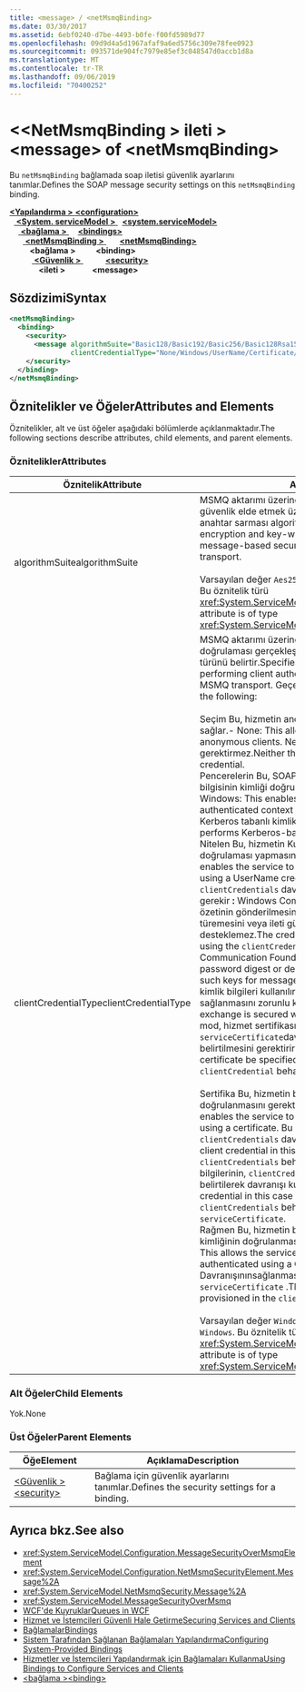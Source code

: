 ```yaml
---
title: <message> / <netMsmqBinding>
ms.date: 03/30/2017
ms.assetid: 6ebf0240-d7be-4493-b0fe-f00fd5989d77
ms.openlocfilehash: 09d9d4a5d1967afaf9a6ed5756c309e78fee0923
ms.sourcegitcommit: 093571de904fc7979e85ef3c048547d0accb1d8a
ms.translationtype: MT
ms.contentlocale: tr-TR
ms.lasthandoff: 09/06/2019
ms.locfileid: "70400252"
---
```

# <a name="message-of-netmsmqbinding"></a><span data-ttu-id="fe1b1-102">\<\<NetMsmqBinding > ileti ></span><span class="sxs-lookup"><span data-stu-id="fe1b1-102">\<message> of \<netMsmqBinding></span></span>

<span data-ttu-id="fe1b1-103">Bu `netMsmqBinding` bağlamada soap iletisi güvenlik ayarlarını tanımlar.</span><span class="sxs-lookup"><span data-stu-id="fe1b1-103">Defines the SOAP message security settings on this `netMsmqBinding` binding.</span></span>

<span data-ttu-id="fe1b1-104">[ **\<Yapılandırma >** ](../configuration-element.md)</span><span class="sxs-lookup"><span data-stu-id="fe1b1-104">[**\<configuration>**](../configuration-element.md)</span></span>\
<span data-ttu-id="fe1b1-105">&nbsp;&nbsp;[ **\<System. serviceModel >** ](system-servicemodel.md)</span><span class="sxs-lookup"><span data-stu-id="fe1b1-105">&nbsp;&nbsp;[**\<system.serviceModel>**](system-servicemodel.md)</span></span>\
<span data-ttu-id="fe1b1-106">&nbsp;&nbsp;&nbsp;&nbsp;[ **\<bağlama >** ](bindings.md)</span><span class="sxs-lookup"><span data-stu-id="fe1b1-106">&nbsp;&nbsp;&nbsp;&nbsp;[**\<bindings>**](bindings.md)</span></span>\
<span data-ttu-id="fe1b1-107">&nbsp;&nbsp;&nbsp;&nbsp;&nbsp;&nbsp;[ **\<netMsmqBinding >** ](netmsmqbinding.md)</span><span class="sxs-lookup"><span data-stu-id="fe1b1-107">&nbsp;&nbsp;&nbsp;&nbsp;&nbsp;&nbsp;[**\<netMsmqBinding>**](netmsmqbinding.md)</span></span>\
<span data-ttu-id="fe1b1-108">&nbsp;&nbsp;&nbsp;&nbsp;&nbsp;&nbsp;&nbsp;&nbsp; **\<bağlama >** </span><span class="sxs-lookup"><span data-stu-id="fe1b1-108">&nbsp;&nbsp;&nbsp;&nbsp;&nbsp;&nbsp;&nbsp;&nbsp;**\<binding>**</span></span>\
<span data-ttu-id="fe1b1-109">&nbsp;&nbsp;&nbsp;&nbsp;&nbsp;&nbsp;&nbsp;&nbsp;&nbsp;&nbsp;[ **\<Güvenlik >** ](security-of-netmsmqbinding.md)</span><span class="sxs-lookup"><span data-stu-id="fe1b1-109">&nbsp;&nbsp;&nbsp;&nbsp;&nbsp;&nbsp;&nbsp;&nbsp;&nbsp;&nbsp;[**\<security>**](security-of-netmsmqbinding.md)</span></span>\
<span data-ttu-id="fe1b1-110">&nbsp;&nbsp;&nbsp;&nbsp;&nbsp;&nbsp;&nbsp;&nbsp;&nbsp;&nbsp;&nbsp;&nbsp; **\<ileti >**</span><span class="sxs-lookup"><span data-stu-id="fe1b1-110">&nbsp;&nbsp;&nbsp;&nbsp;&nbsp;&nbsp;&nbsp;&nbsp;&nbsp;&nbsp;&nbsp;&nbsp;**\<message>**</span></span>  

## <a name="syntax"></a><span data-ttu-id="fe1b1-111">Sözdizimi</span><span class="sxs-lookup"><span data-stu-id="fe1b1-111">Syntax</span></span>

```xml
<netMsmqBinding>
  <binding>
    <security>
      <message algorithmSuite="Basic128/Basic192/Basic256/Basic128Rsa15/Basic256Rsa15/TripleDes/TripleDesRsa15/Basic128Sha256/Basic192Sha256/TripleDesSha256/Basic128Sha256Rsa15/Basic192Sha256Rsa15/Basic256Sha256Rsa15/TripleDesSha256Rsa15"
               clientCredentialType="None/Windows/UserName/Certificate/CardSpace" />
    </security>
  </binding>
</netMsmqBinding>
```

## <a name="attributes-and-elements"></a><span data-ttu-id="fe1b1-112">Öznitelikler ve Öğeler</span><span class="sxs-lookup"><span data-stu-id="fe1b1-112">Attributes and Elements</span></span>

<span data-ttu-id="fe1b1-113">Öznitelikler, alt ve üst öğeler aşağıdaki bölümlerde açıklanmaktadır.</span><span class="sxs-lookup"><span data-stu-id="fe1b1-113">The following sections describe attributes, child elements, and parent elements.</span></span>

### <a name="attributes"></a><span data-ttu-id="fe1b1-114">Öznitelikler</span><span class="sxs-lookup"><span data-stu-id="fe1b1-114">Attributes</span></span>

|<span data-ttu-id="fe1b1-115">Öznitelik</span><span class="sxs-lookup"><span data-stu-id="fe1b1-115">Attribute</span></span>|<span data-ttu-id="fe1b1-116">Açıklama</span><span class="sxs-lookup"><span data-stu-id="fe1b1-116">Description</span></span>|
|---------------|-----------------|
|<span data-ttu-id="fe1b1-117">algorithmSuite</span><span class="sxs-lookup"><span data-stu-id="fe1b1-117">algorithmSuite</span></span>|<span data-ttu-id="fe1b1-118">MSMQ aktarımı üzerinden gönderilen iletiler için ileti tabanlı güvenlik elde etmek üzere kullanılan ileti şifrelemesini ve anahtar sarması algoritmalarını ayarlar.</span><span class="sxs-lookup"><span data-stu-id="fe1b1-118">Sets the message encryption and key-wrap algorithms that are used to achieve message-based security for messages sent over MSMQ transport.</span></span><br /><br /> <span data-ttu-id="fe1b1-119">Varsayılan değer `Aes256` şeklindedir.</span><span class="sxs-lookup"><span data-stu-id="fe1b1-119">The default value is `Aes256`.</span></span> <span data-ttu-id="fe1b1-120">Bu öznitelik türü <xref:System.ServiceModel.Security.SecurityAlgorithmSuite>.</span><span class="sxs-lookup"><span data-stu-id="fe1b1-120">This attribute is of type <xref:System.ServiceModel.Security.SecurityAlgorithmSuite>.</span></span>|
|<span data-ttu-id="fe1b1-121">clientCredentialType</span><span class="sxs-lookup"><span data-stu-id="fe1b1-121">clientCredentialType</span></span>|<span data-ttu-id="fe1b1-122">MSMQ aktarımı üzerinden gönderilen iletiler için istemci kimlik doğrulaması gerçekleştirirken kullanılacak kimlik bilgisinin türünü belirtir.</span><span class="sxs-lookup"><span data-stu-id="fe1b1-122">Specifies the type of credential to be used when performing client authentication for messages sent over the MSMQ transport.</span></span> <span data-ttu-id="fe1b1-123">Geçerli değerler şunlardır:</span><span class="sxs-lookup"><span data-stu-id="fe1b1-123">Valid values include the following:</span></span><br /><br /> <span data-ttu-id="fe1b1-124">Seçim Bu, hizmetin anonim istemcilerle etkileşime geçmesini sağlar.</span><span class="sxs-lookup"><span data-stu-id="fe1b1-124">-   None: This allows the service to interact with anonymous clients.</span></span> <span data-ttu-id="fe1b1-125">Ne hizmet ne de istemci bir kimlik bilgisi gerektirmez.</span><span class="sxs-lookup"><span data-stu-id="fe1b1-125">Neither the service nor the client requires a credential.</span></span><br /><span data-ttu-id="fe1b1-126">Pencerelerin Bu, SOAP değişimlerinin bir Windows kimlik bilgisinin kimliği doğrulanmış bağlamı altında olmasını sağlar.</span><span class="sxs-lookup"><span data-stu-id="fe1b1-126">-   Windows: This enables the SOAP exchanges to be under the authenticated context of a Windows credential.</span></span> <span data-ttu-id="fe1b1-127">Bu, her zaman Kerberos tabanlı kimlik doğrulaması gerçekleştirir.</span><span class="sxs-lookup"><span data-stu-id="fe1b1-127">This always performs Kerberos-based authentication.</span></span><br /><span data-ttu-id="fe1b1-128">Nitelen Bu, hizmetin Kullanıcı adı kimlik bilgisi kullanarak kimlik doğrulaması yapmasını zorunlu kılabilir.</span><span class="sxs-lookup"><span data-stu-id="fe1b1-128">-   UserName: This enables the service to require that the client be authenticated using a UserName credential.</span></span> <span data-ttu-id="fe1b1-129">Bu durumda kimlik bilgisinin, `clientCredentials` davranış uyarısı kullanılarak belirtilmesi gerekir **:**  Windows Communication Foundation (WCF) parola özetinin gönderilmesini veya parola kullanarak anahtar türemesini veya ileti güvenliği için bu tuşları kullanmayı desteklemez.</span><span class="sxs-lookup"><span data-stu-id="fe1b1-129">The credential in this case needs to be specified using the `clientCredentials` behavior **Caution:**  Windows Communication Foundation (WCF) does not support sending a password digest or deriving keys using password and using such keys for message security.</span></span> <span data-ttu-id="fe1b1-130">Bu nedenle, WCF, Kullanıcı adı kimlik bilgileri kullanılırken Exchange 'in güvenliğinin sağlanmasını zorunlu kılar.</span><span class="sxs-lookup"><span data-stu-id="fe1b1-130">Therefore, WCF enforces that the exchange is secured when using UserName credentials.</span></span> <span data-ttu-id="fe1b1-131">Bu mod, hizmet sertifikasının, ve `clientCredential` `serviceCertificate`davranışı kullanılarak istemci tarafında belirtilmesini gerektirir.</span><span class="sxs-lookup"><span data-stu-id="fe1b1-131">This mode requires that the service certificate be specified on the client side using `clientCredential` behavior and `serviceCertificate`.</span></span> <br /><br /> <span data-ttu-id="fe1b1-132">Sertifika Bu, hizmetin bir sertifika kullanarak kimliğinin doğrulanmasını gerektirmesini sağlar.</span><span class="sxs-lookup"><span data-stu-id="fe1b1-132">-   Certificate: This enables the service to require that the client be authenticated using a certificate.</span></span> <span data-ttu-id="fe1b1-133">Bu durumda istemci kimlik bilgisinin `clientCredentials` davranış kullanılarak belirtilmesi gerekir.</span><span class="sxs-lookup"><span data-stu-id="fe1b1-133">The client credential in this case needs to be specified using the `clientCredentials` behavior.</span></span> <span data-ttu-id="fe1b1-134">Bu durumda hizmet kimlik bilgilerinin, `clientCredentials` `serviceCertificate`yöntemi belirtilerek davranışı kullanılarak belirtilmesi gerekir.</span><span class="sxs-lookup"><span data-stu-id="fe1b1-134">The service credential in this case needs to be specified using the `clientCredentials` behavior by specifying the `serviceCertificate`.</span></span><br /><span data-ttu-id="fe1b1-135">Rağmen Bu, hizmetin bir CardSpace kullanarak istemcinin kimliğinin doğrulanmasını gerektirmesini sağlar.</span><span class="sxs-lookup"><span data-stu-id="fe1b1-135">-   CardSpace: This allows the service to require that the client be authenticated using a CardSpace.</span></span> <span data-ttu-id="fe1b1-136">Davranışınınsağlanması`clientCredential` gerekir `serviceCertificate` .</span><span class="sxs-lookup"><span data-stu-id="fe1b1-136">The `serviceCertificate` must be provisioned in the `clientCredential` behavior.</span></span><br /><br /> <span data-ttu-id="fe1b1-137">Varsayılan değer `Windows` şeklindedir.</span><span class="sxs-lookup"><span data-stu-id="fe1b1-137">The default value is `Windows`.</span></span> <span data-ttu-id="fe1b1-138">Bu öznitelik türü <xref:System.ServiceModel.MessageCredentialType>.</span><span class="sxs-lookup"><span data-stu-id="fe1b1-138">This attribute is of type <xref:System.ServiceModel.MessageCredentialType>.</span></span>|

### <a name="child-elements"></a><span data-ttu-id="fe1b1-139">Alt Öğeler</span><span class="sxs-lookup"><span data-stu-id="fe1b1-139">Child Elements</span></span>

<span data-ttu-id="fe1b1-140">Yok.</span><span class="sxs-lookup"><span data-stu-id="fe1b1-140">None</span></span>

### <a name="parent-elements"></a><span data-ttu-id="fe1b1-141">Üst Öğeler</span><span class="sxs-lookup"><span data-stu-id="fe1b1-141">Parent Elements</span></span>

|<span data-ttu-id="fe1b1-142">Öğe</span><span class="sxs-lookup"><span data-stu-id="fe1b1-142">Element</span></span>|<span data-ttu-id="fe1b1-143">Açıklama</span><span class="sxs-lookup"><span data-stu-id="fe1b1-143">Description</span></span>|
|-------------|-----------------|
|[<span data-ttu-id="fe1b1-144">\<Güvenlik ></span><span class="sxs-lookup"><span data-stu-id="fe1b1-144">\<security></span></span>](security-of-netmsmqbinding.md)|<span data-ttu-id="fe1b1-145">Bağlama için güvenlik ayarlarını tanımlar.</span><span class="sxs-lookup"><span data-stu-id="fe1b1-145">Defines the security settings for a binding.</span></span>|

## <a name="see-also"></a><span data-ttu-id="fe1b1-146">Ayrıca bkz.</span><span class="sxs-lookup"><span data-stu-id="fe1b1-146">See also</span></span>

- <xref:System.ServiceModel.Configuration.MessageSecurityOverMsmqElement>
- <xref:System.ServiceModel.Configuration.NetMsmqSecurityElement.Message%2A>
- <xref:System.ServiceModel.NetMsmqSecurity.Message%2A>
- <xref:System.ServiceModel.MessageSecurityOverMsmq>
- [<span data-ttu-id="fe1b1-147">WCF'de Kuyruklar</span><span class="sxs-lookup"><span data-stu-id="fe1b1-147">Queues in WCF</span></span>](../../../wcf/feature-details/queues-in-wcf.md)
- [<span data-ttu-id="fe1b1-148">Hizmet ve İstemcileri Güvenli Hale Getirme</span><span class="sxs-lookup"><span data-stu-id="fe1b1-148">Securing Services and Clients</span></span>](../../../wcf/feature-details/securing-services-and-clients.md)
- [<span data-ttu-id="fe1b1-149">Bağlamalar</span><span class="sxs-lookup"><span data-stu-id="fe1b1-149">Bindings</span></span>](../../../wcf/bindings.md)
- [<span data-ttu-id="fe1b1-150">Sistem Tarafından Sağlanan Bağlamaları Yapılandırma</span><span class="sxs-lookup"><span data-stu-id="fe1b1-150">Configuring System-Provided Bindings</span></span>](../../../wcf/feature-details/configuring-system-provided-bindings.md)
- [<span data-ttu-id="fe1b1-151">Hizmetler ve İstemcileri Yapılandırmak için Bağlamaları Kullanma</span><span class="sxs-lookup"><span data-stu-id="fe1b1-151">Using Bindings to Configure Services and Clients</span></span>](../../../wcf/using-bindings-to-configure-services-and-clients.md)
- [<span data-ttu-id="fe1b1-152">\<bağlama ></span><span class="sxs-lookup"><span data-stu-id="fe1b1-152">\<binding></span></span>](../../../misc/binding.md)

